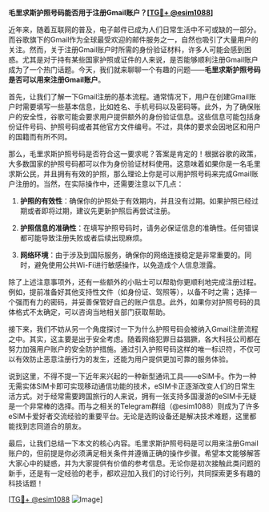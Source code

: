 **毛里求斯护照号码能否用于注册Gmail账户？[[TG💪+ @esim1088](https://t.me/s/esim1088)]**

近年来，随着互联网的普及，电子邮件已成为人们日常生活中不可或缺的一部分。而谷歌旗下的Gmail作为全球最受欢迎的邮件服务之一，自然也吸引了大量用户的关注。然而，关于注册Gmail账户时所需的身份验证材料，许多人可能会感到困惑。尤其是对于持有某些国家护照或证件的人来说，是否能够顺利注册Gmail账户成为了一个热门话题。今天，我们就来聊聊一个有趣的问题——**毛里求斯护照号码是否可以用来注册Gmail账户**。

首先，让我们了解一下Gmail注册的基本流程。通常情况下，用户在创建Gmail账户时需要填写一些基本信息，比如姓名、手机号码以及密码等。此外，为了确保账户的安全性，谷歌可能会要求用户提供额外的身份验证信息。这些信息可能包括身份证件号码、护照号码或者其他官方文件编号。不过，具体的要求会因地区和用户的国籍而有所不同。

那么，毛里求斯护照号码是否符合这一要求呢？答案是肯定的！根据谷歌的政策，大多数国家的护照号码都可以作为身份验证材料使用。这意味着如果你是一名毛里求斯公民，并且拥有有效的护照，那么理论上你是可以用护照号码来完成Gmail账户注册的。当然，在实际操作中，还需要注意以下几点：

1. **护照的有效性**：确保你的护照处于有效期内，并且没有过期。如果护照已经过期或者即将过期，建议先更新护照后再尝试注册。
   
2. **护照信息的准确性**：在填写护照号码时，请务必保证信息的准确性。任何错误都可能导致注册失败或者后续出现麻烦。

3. **网络环境**：由于涉及到国际服务，确保你的网络连接稳定是非常重要的。同时，避免使用公共Wi-Fi进行敏感操作，以免造成个人信息泄露。

除了上述注意事项外，还有一些额外的小贴士可以帮助你更顺利地完成注册过程。例如，提前准备好其他支持性文件（如身份证、驾照等），以备不时之需；选择一个强而有力的密码，并妥善保管好自己的账户信息。此外，如果你对护照号码的具体格式不太确定，可以咨询当地相关部门获取帮助。

接下来，我们不妨从另一个角度探讨一下为什么护照号码会被纳入Gmail注册流程之中。其实，这主要是出于安全考虑。随着网络犯罪日益猖獗，各大科技公司都在努力加强用户账户的安全防护措施。通过引入护照号码这样的唯一标识符，不仅可以有效防止恶意注册行为的发生，还能为用户提供更加可靠的服务体验。

说到这里，不得不提一下近年来兴起的一种新型通讯工具——eSIM卡。作为一种无需实体SIM卡即可实现移动通信功能的技术，eSIM卡正逐渐改变人们的日常生活方式。对于经常需要跨国旅行的人来说，拥有一张支持多国漫游的eSIM卡无疑是一个非常棒的选择。而与之相关的Telegram群组（@esim1088）则成为了许多eSIM卡爱好者交流经验的重要平台。无论是选购设备还是解决技术难题，这里都能找到志同道合的朋友。

最后，让我们总结一下本文的核心内容。毛里求斯护照号码是可以用来注册Gmail账户的，但前提是你必须满足相关条件并遵循正确的操作步骤。希望本文能够解答大家心中的疑惑，并为大家提供有价值的参考信息。无论你是初次接触此类问题的新手，还是有一定经验的老手，都欢迎加入我们的讨论行列，共同探索更多有趣的科技话题！

[[TG💪+ @esim1088](https://t.me/s/esim1088) ![Image](https://i.postimg.cc/4NQfJmqS/Snipaste-2025-05-13-00-14-12.png)]